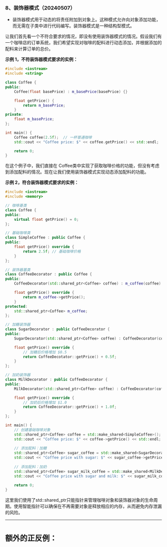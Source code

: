 ### 8、装饰器模式（20240507）
- 装饰器模式用于动态的将责任附加到对象上。这种模式允许向对象添加功能，而无需在子类中进行代码编写。装饰器模式是一种结构型模式。

让我们首先看一个不符合要求的情况，即没有使用装饰器模式的情况。假设我们有一个咖啡店的订单系统，我们希望实现对咖啡的配料进行动态添加，并根据添加的配料来计算订单的总价。  

**示例 1，不符装饰器模式要求的实例：**   
```C++
#include <iostream>
#include <string>

class Coffee {
public:
    Coffee(float basePrice) : m_basePrice(basePrice) {}

    float getPrice() {
        return m_basePrice;
    }
private:
    float m_basePrice;
};

int main() {
    Coffee coffee(2.5f);  // 一杯普通咖啡
    std::cout << "Coffee price: $" << coffee.getPrice() << std::endl;

    return 0;
}
```
在这个例子中，我们直接在 Coffee类中实现了获取咖啡价格的功能，但没有考虑到添加配料的情况。现在让我们使用装饰器模式实现动态添加配料的功能。

**示例 2，符合装饰器模式要求的实例：**   
```C++
#include <iostream>
#include <memory>

// 咖啡基类
class Coffee {
public:
    virtual float getPrice() = 0;
};

// 基础咖啡类
class SimpleCoffee : public Coffee {
public:
    float getPrice() override {
        return 2.5f; // 基础咖啡价格
    }
};

// 装饰器基类
class CoffeeDecorator : public Coffee {
public:
    CoffeeDecorator(std::shared_ptr<Coffee> coffee) : m_coffee(coffee) {}

    float getPrice() override {
        return m_coffee->getPrice();
    }
protected:
    std::shared_ptr<Coffee> m_coffee;
};

// 加糖装饰器
class SugarDecorator : public CoffeeDecorator {
public:
    SugarDecorator(std::shared_ptr<Coffee> coffee) : CoffeeDecorator(coffee) {}

    float getPrice() override {
        // 加糖后价格增加 $0.5
        return CoffeeDecotator::getPrice() + 0.5f;
    }
};

// 加奶装饰器
class MilkDecorator : public CoffeeDecorator {
public:
    MilkDecorator(std::shared_ptr<Coffee> coffee) : CoffeeDecorator(coffee) {}

    float getPrice() override {
        // 加奶后价格增加 $1.0
        return CoffeeDecorator::getPrice() + 1.0f;
    }
};

int main() {
    // 创建基础咖啡对象
    std::shared_ptr<Coffee> coffee = std::make_shared<SimpleCoffee>();
    std::cout << "Coffee price: $" << coffee->getPrice() << std::endl;
    
    // 添加配料：加糖
    std::shared_ptr<Coffee> sugar_coffee = std::make_shared<SugarDecorator>(coffee);
    std::cout << "Coffee price with sugar: $" << sugar_coffee->getPrice() << std::endl;
    
    // 添加配料：加奶
    std::shared_ptr<Coffee> sugar_milk_coffee = std::make_shared<MilkDecorator>(sugar_coffee);
    std::cout << "Coffee price with sugar and milk: $" << sugar_milk_coffee->getPrice() << std::endl;
    
    return 0;
}

```  
这里我们使用了std::shared_ptr只能指针来管理咖啡对象和装饰器对象的生命周期。使用智能指针可以确保在不再需要对象是释放相应的内存，从而避免内存泄漏的风险。

--- 

# **`额外的正反例：`**

